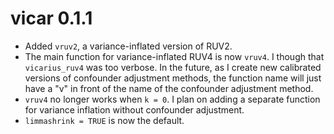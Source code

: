 # vicar 0.1.1

* Added `vruv2`, a variance-inflated version of RUV2.
* The main function for variance-inflated RUV4 is now `vruv4`. I though that `vicarius_ruv4` was too verbose. In the future, as I create new calibrated versions of confounder adjustment methods, the function name will just have a "v" in front of the name of the confounder adjustment method.
* `vruv4` no longer works when `k = 0`. I plan on adding a separate function for variance inflation without confounder adjustment.
* `limmashrink = TRUE` is now the default.
